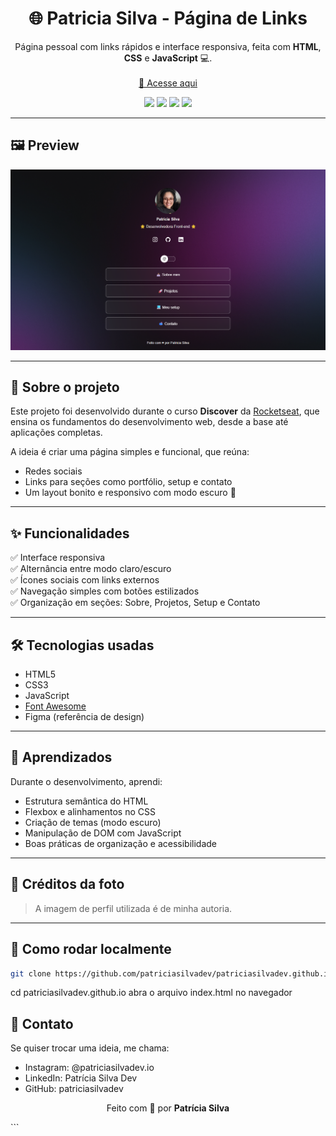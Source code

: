 <h1 align="center">🌐 Patricia Silva - Página de Links</h1>

<p align="center">
  Página pessoal com links rápidos e interface responsiva, feita com <strong>HTML</strong>, <strong>CSS</strong> e <strong>JavaScript</strong> 💻.
  <br>
  <br>
  <a href="https://patriciasilvadev.github.io/" target="_blank">🔗 Acesse aqui</a>
</p>

<p align="center">
  <img src="https://img.shields.io/badge/Feito%20com-Rocketseat%20Discover-%237159c1?style=flat&logo=rocket&logoColor=white"/>
  <img src="https://img.shields.io/badge/HTML5-E34F26?style=flat&logo=html5&logoColor=white" />
  <img src="https://img.shields.io/badge/CSS3-1572B6?style=flat&logo=css3&logoColor=white" />
  <img src="https://img.shields.io/badge/JavaScript-F7DF1E?style=flat&logo=javascript&logoColor=black" />
</p>

---

## 🖼️ Preview

<div align="center">
  <img src="./screenshot.png" alt="Capa do projeto" width="600px" />
</div>

---

## 📌 Sobre o projeto

Este projeto foi desenvolvido durante o curso **Discover** da [Rocketseat](https://www.rocketseat.com.br/), que ensina os fundamentos do desenvolvimento web, desde a base até aplicações completas.

A ideia é criar uma página simples e funcional, que reúna:

- Redes sociais
- Links para seções como portfólio, setup e contato
- Um layout bonito e responsivo com modo escuro 🌙

---

## ✨ Funcionalidades

✅ Interface responsiva  
✅ Alternância entre modo claro/escuro  
✅ Ícones sociais com links externos  
✅ Navegação simples com botões estilizados  
✅ Organização em seções: Sobre, Projetos, Setup e Contato

---

## 🛠️ Tecnologias usadas

- HTML5
- CSS3
- JavaScript
- [Font Awesome](https://fontawesome.com/)
- Figma (referência de design)

---

## 🧠 Aprendizados

Durante o desenvolvimento, aprendi:

- Estrutura semântica do HTML
- Flexbox e alinhamentos no CSS
- Criação de temas (modo escuro)
- Manipulação de DOM com JavaScript
- Boas práticas de organização e acessibilidade

---

## 📸 Créditos da foto

> A imagem de perfil utilizada é de minha autoria.

---

## 🚀 Como rodar localmente

```bash
git clone https://github.com/patriciasilvadev/patriciasilvadev.github.io
```
cd patriciasilvadev.github.io
abra o arquivo index.html no navegador

## 💌 Contato
Se quiser trocar uma ideia, me chama:

- Instagram: @patriciasilvadev.io
- LinkedIn: Patrícia Silva Dev
- GitHub: patriciasilvadev

<p align="center">Feito com 🩷 por <strong>Patrícia Silva</strong></p> ```
